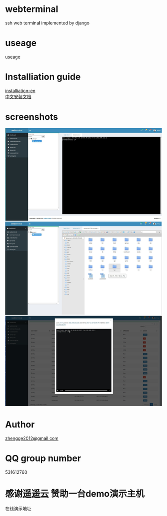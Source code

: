 # webterminal
ssh web terminal implemented by django
# useage
[useage](./doc/usage_en.md) 
# Installiation guide
[installiation-en](./doc/install_en.md)  
[中文安装文档](./doc/install_zh.md)  
# screenshots
![screenshots](./screenshots/screenshots1.jpg  "screenshots")
![screenshots](./screenshots/screenshots2.jpg  "screenshots")
![screenshots](./screenshots/screenshots3.jpg  "screenshots")
# Author
zhengge2012@gmail.com
# QQ group number
531612760
# 感谢[遥遥云](http://idc.yygzs.org/) 赞助一台demo演示主机
在线演示地址